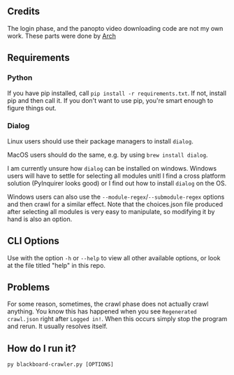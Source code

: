 ## Credits
The login phase, and the panopto video downloading code are not my own work.
These parts were done by [Arch](https://github.com/ArchGryphon9362)

## Requirements

### Python

If you have pip installed, call `pip install -r requirements.txt`.
If not, install pip and then call it.
If you don't want to use pip, you're smart enough to figure things out.

### Dialog

Linux users should use their package managers to install `dialog`.

MacOS users should do the same, e.g. by using `brew install dialog`.

I am currently unsure how `dialog` can be installed on windows.
Windows users will have to settle for selecting all modules unitl I find a cross platform solution (PyInquirer looks good) or I find out how to install `dialog` on the OS.

Windows users can also use the `--module-regex`/`--submodule-regex` options and then crawl for a similar effect.
Note that the choices.json file produced after selecting all modules is very easy to manipulate, so modifying it by hand is also an option.

## CLI Options

Use with the option `-h` or `--help` to view all other available options, or look at the file titled "help" in this repo.

## Problems

For some reason, sometimes, the crawl phase does not actually crawl anything.
You know this has happened when you see `Regenerated crawl.json` right after `Logged in!`.
When this occurs simply stop the program and rerun.
It usually resolves itself.

## How do I run it?

`py blackboard-crawler.py [OPTIONS]`
